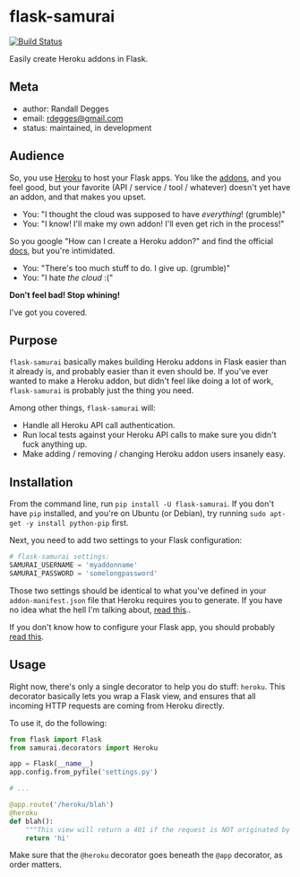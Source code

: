 # flask-samurai

[![Build Status](https://secure.travis-ci.org/rdegges/flask-samurai.png?branch=master)](http://travis-ci.org/rdegges/flask-samurai)

Easily create Heroku addons in Flask.


## Meta

* author: Randall Degges
* email:  rdegges@gmail.com
* status: maintained, in development


## Audience

So, you use [Heroku](http://www.heroku.com/) to host your Flask apps. You like
the [addons](http://addons.heroku.com/), and you feel good, but your favorite
(API / service / tool / whatever) doesn't yet have an addon, and that makes you
upset.

- You: "I thought the cloud was supposed to have *everything*! (grumble)"
- You: "I know! I'll make my own addon! I'll even get rich in the process!"

So you google "How can I create a Heroku addon?" and find the official
[docs](https://addons.heroku.com/provider), but you're intimidated.

- You: "There's too much stuff to do. I give up. (grumble)"
- You: "I hate *the cloud* :("

**Don't feel bad! Stop whining!**

I've got you covered.


## Purpose

`flask-samurai` basically makes building Heroku addons in Flask easier than it
already is, and probably easier than it even should be. If you've ever wanted
to make a Heroku addon, but didn't feel like doing a lot of work,
`flask-samurai` is probably just the thing you need.

Among other things, `flask-samurai` will:

- Handle all Heroku API call authentication.
- Run local tests against your Heroku API calls to make sure you didn't fuck
  anything up.
- Make adding / removing / changing Heroku addon users insanely easy.


## Installation

From the command line, run `pip install -U flask-samurai`. If you don't have
`pip` installed, and you're on Ubuntu (or Debian), try running `sudo apt-get -y
install python-pip` first.


Next, you need to add two settings to your Flask configuration:

``` python
# flask-samurai settings:
SAMURAI_USERNAME = 'myaddonname'
SAMURAI_PASSWORD = 'somelongpassword'
```

Those two settings should be identical to what you've defined in your
`addon-manifest.json` file that Heroku requires you to generate. If you have no
idea what the hell I'm talking about, [read
this](https://addons.heroku.com/provider/resources/technical/build/getting-started)..

If you don't know how to configure your Flask app, you should probably [read
this](http://flask.pocoo.org/docs/config/).


## Usage

Right now, there's only a single decorator to help you do stuff: `heroku`. This
decorator basically lets you wrap a Flask view, and ensures that all incoming
HTTP requests are coming from Heroku directly.

To use it, do the following:

``` python
from flask import Flask
from samurai.decorators import Heroku

app = Flask(__name__)
app.config.from_pyfile('settings.py')

# ...

@app.route('/heroku/blah')
@heroku
def blah():
    """This view will return a 401 if the request is NOT originated by Heroku."""
    return 'hi'
```

Make sure that the `@heroku` decorator goes beneath the `@app` decorator, as
order matters.

